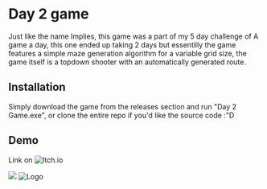 # Day 2 game

Just like the name Implies, this game was a part of my 5 day challenge of A game a day,
this one ended up taking 2 days but essentilly the game features a simple maze 
generation algorithm for a variable grid size, the game itself is a topdown shooter with 
an automatically generated route.


## Installation

Simply download the game from the releases section and run "Day 2 Game.exe", 
or clone the entire repo if you'd like the source code :"D
    
## Demo
Link on ![Itch.io](https://valzur.itch.io/day-2-3-game)

![](https://i.ibb.co/QN73J7v/Day-2-Game-2022-07-22-15-58-26.gif)
![Logo](https://i.ibb.co/wWpzTnk/Light-bg-LOGO.png)
